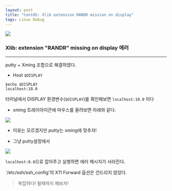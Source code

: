 ```yaml
---
layout: post
title: "CentOS: Xlib extension RANDR mission on display"
tags: Linux Debug
---
```


![](https://cdn.pixabay.com/photo/2015/01/08/18/24/children-593313_1280.jpg)


### Xlib: extension "RANDR" missing on display 에러
---

putty + Xming 조합으로 해결하였다.

- Host `$DISPLAY`

```console
$echo $DISPLAY
localhost:10.0
```
터미널에서 DISPLAY 환경변수(`$DISPLAY`)를 확인해보면 `localhost:10.0` 이다

- xming 트레이아이콘에 마우스를 올려보면 아래와 같다.

![](https://i.ibb.co/dGVRmWs/xmingtray.png)

- 이유는 모르겠지만 putty는 xming에 맞추자!

- 그냥 putty설정에서

![](https://i.ibb.co/CnLNMN1/centos-Putty.png)

`localhost:0.0`으로 잡아주고 실행하면 에러 메시지가 사라진다.

`/etc/ssh/ssh_config'의 X11 Forward 옵션은 건드리지 않았다.


> 복잡하다! 될때까지 해보자!
